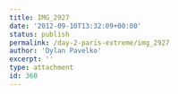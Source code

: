```yaml
---
title: IMG_2927
date: '2012-09-10T13:32:09+00:00'
status: publish
permalink: /day-2-paris-extreme/img_2927
author: 'Dylan Pavelko'
excerpt: ''
type: attachment
id: 360
---
```

<!DOCTYPE html PUBLIC "-//W3C//DTD HTML 4.0 Transitional//EN" "http://www.w3.org/TR/REC-html40/loose.dtd">
<?xml encoding="UTF-8">
